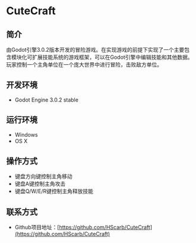 # CuteCraft
## 简介
由Godot引擎3.0.2版本开发的冒险游戏。在实现游戏的前提下实现了一个主要包含模块化可扩展技能系统的游戏框架，可以在Godot引擎中编辑技能和其他数据。
玩家控制一个主角单位在一个庞大世界中进行冒险，击败敌方单位。

## 开发环境
- Godot Engine 3.0.2 stable

## 运行环境
- Windows
- OS X

## 操作方式
- 键盘方向键控制主角移动
- 键盘A键控制主角攻击
- 键盘Q/W/E/R键控制主角释放技能

## 联系方式
- Github项目地址：[https://github.com/HScarb/CuteCraft](https://github.com/HScarb/CuteCraft)
